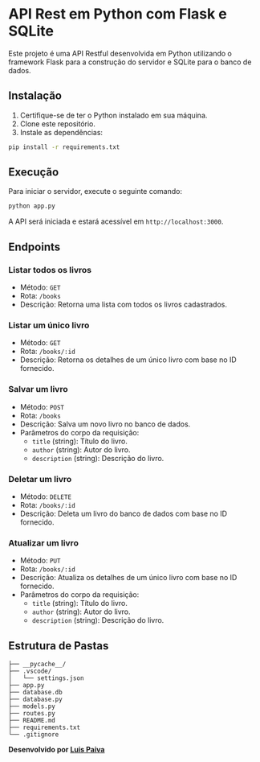 # API Rest em Python com Flask e SQLite

Este projeto é uma API Restful desenvolvida em Python utilizando o framework Flask para a construção do servidor e SQLite para o banco de dados.

## Instalação

1. Certifique-se de ter o Python instalado em sua máquina.
2. Clone este repositório.
3. Instale as dependências:
```bash
pip install -r requirements.txt
```

## Execução

Para iniciar o servidor, execute o seguinte comando:
```bash
python app.py
```

A API será iniciada e estará acessível em `http://localhost:3000`.

## Endpoints

### Listar todos os livros

- Método: `GET`
- Rota: `/books`
- Descrição: Retorna uma lista com todos os livros cadastrados.

### Listar um único livro

- Método: `GET`
- Rota: `/books/:id`
- Descrição: Retorna os detalhes de um único livro com base no ID fornecido.

### Salvar um livro

- Método: `POST`
- Rota: `/books`
- Descrição: Salva um novo livro no banco de dados.
- Parâmetros do corpo da requisição:
  - `title` (string): Título do livro.
  - `author` (string): Autor do livro.
  - `description` (string): Descrição do livro.

### Deletar um livro

- Método: `DELETE`
- Rota: `/books/:id`
- Descrição: Deleta um livro do banco de dados com base no ID fornecido.

### Atualizar um livro

- Método: `PUT`
- Rota: `/books/:id`
- Descrição: Atualiza os detalhes de um único livro com base no ID fornecido.
- Parâmetros do corpo da requisição:
  - `title` (string): Título do livro.
  - `author` (string): Autor do livro.
  - `description` (string): Descrição do livro.

## Estrutura de Pastas

```
├── __pycache__/
├── .vscode/
│   └── settings.json
├── app.py
├── database.db
├── database.py
├── models.py
├── routes.py
├── README.md
├── requirements.txt
└── .gitignore
```

**Desenvolvido por [Luis Paiva](https://github.com/luispaiva)**
